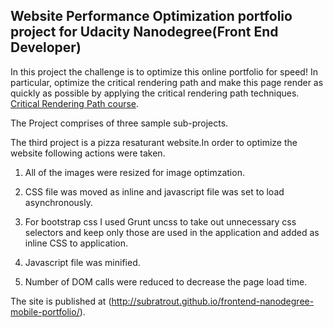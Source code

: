 ## Website Performance Optimization portfolio project for Udacity Nanodegree(Front End Developer)

In this project the challenge is to optimize this online portfolio for speed! In particular, optimize the critical rendering path and make this page render as quickly as possible by applying the critical rendering path techniques. [Critical Rendering Path course](https://www.udacity.com/course/ud884).

The Project comprises of three sample sub-projects.

The third project is a pizza resaturant website.In order to optimize the website following actions were taken.

1. All of the images were resized for image optimzation.

2. CSS file was moved as inline and javascript file was set to load asynchronously.

3. For bootstrap css I used Grunt uncss to take out unnecessary css selectors and keep only those are used in the application and added as inline CSS to application.

4. Javascript file was minified.

5. Number of DOM calls were reduced to decrease the page load time.

The site is published at (http://subratrout.github.io/frontend-nanodegree-mobile-portfolio/).

